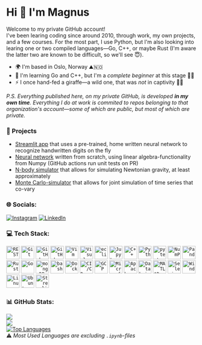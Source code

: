 Hi 👋 I'm Magnus
=================================

Welcome to my private GitHub account!\
I've been learing coding since around 2010, through work, my own projects, and a few courses.
For the most part, I use Python, but I'm also looking into learing one or two compiled languages—Go, C++, or maybe Rust (I'm aware the latter two are known to be difficult, so we'll see 😇).

* 🌍  I'm based in Oslo, Norway ⛰️🇳🇴
* 🧠  I'm learning Go and C++, but I'm a _complete beginner_ at this stage 👶🍼
* ⚡  I once hand-fed a giraffe—a wild one, that was _not_ in captivity 🫴🦒

_P.S. Everything published here, on my private GitHub, is developed **in my own time**. Everything I do at work is commited to repos belonging to that organization's account—some of which are public, but most of which are private._

### 🚀 Projects
- [Streamlit app](https://github.com/magnushelliesen/handwritten-digit-recognizer-app) that uses a pre-trained, home written neural network to recognize handwritten digits on the fly
- [Neural network](https://github.com/magnushelliesen/neural-network) written from scratch, using linear algebra-functionality from Numpy (GitHub actions run unit tests on PR)
- [N-body simulator](https://github.com/magnushelliesen/n-body-simulator) that allows for simulating Newtonian gravity, at least approximately
- [Monte Carlo-simulator](https://github.com/magnushelliesen/monte-carlo-simulator) that allows for joint simulation of time series that co-vary

### 🌐 Socials:
[![Instagram](https://img.shields.io/badge/Instagram-%23E4405F.svg?logo=Instagram&logoColor=white)](https://instagram.com/magge1984) [![LinkedIn](https://img.shields.io/badge/LinkedIn-%230077B5.svg?logo=linkedin&logoColor=white)](https://linkedin.com/in/magnus-helliesen)

### 💻 Tech Stack:
<div >
	<code><img width="35" src="https://raw.githubusercontent.com/marwin1991/profile-technology-icons/refs/heads/main/icons/rest.png" alt="REST" title="REST"/></code>
	<code><img width="35" src="https://raw.githubusercontent.com/marwin1991/profile-technology-icons/refs/heads/main/icons/git.png" alt="Git" title="Git"/></code>
	<code><img width="35" src="https://raw.githubusercontent.com/marwin1991/profile-technology-icons/refs/heads/main/icons/github.png" alt="GitHub" title="GitHub"/></code>
	<code><img width="35" src="https://avatars.githubusercontent.com/u/44036562?s=200&v=4" alt="GitHub Actions" title="GitHub Actions"/></code>
	<code><img width="35" src="https://raw.githubusercontent.com/marwin1991/profile-technology-icons/refs/heads/main/icons/vim.png" alt="Vim" title="Vim"/></code>
	<code><img width="35" src="https://raw.githubusercontent.com/marwin1991/profile-technology-icons/refs/heads/main/icons/visual_studio_code.png" alt="Visual Studio Code" title="Visual Studio Code"/></code>
	<code><img width="35" src="https://raw.githubusercontent.com/marwin1991/profile-technology-icons/refs/heads/main/icons/eclipse.png" alt="eclipse" title="eclipse"/></code>
	<code><img width="35" src="https://raw.githubusercontent.com/marwin1991/profile-technology-icons/refs/heads/main/icons/jupyter_notebook.png" alt="Jupyter Notebook" title="Jupyter Notebook"/></code>
	<code><img width="35" src="https://raw.githubusercontent.com/marwin1991/profile-technology-icons/refs/heads/main/icons/c++.png" alt="C++" title="C++"/></code>
	<code><img width="35" src="https://raw.githubusercontent.com/marwin1991/profile-technology-icons/refs/heads/main/icons/python.png" alt="Python" title="Python"/></code>
	<code><img width="35" src="https://raw.githubusercontent.com/marwin1991/profile-technology-icons/refs/heads/main/icons/pytest.png" alt="pytest" title="pytest"/></code>
	<code><img width="35" src="https://raw.githubusercontent.com/marwin1991/profile-technology-icons/refs/heads/main/icons/numpy.png" alt="NumPy" title="NumPy"/></code>
	<code><img width="35" src="https://raw.githubusercontent.com/marwin1991/profile-technology-icons/refs/heads/main/icons/pandas.png" alt="Pandas" title="Pandas"/></code>
	<code><img width="35" src="https://raw.githubusercontent.com/marwin1991/profile-technology-icons/refs/heads/main/icons/rust.png" alt="Rust" title="Rust"/></code>
	<code><img width="35" src="https://raw.githubusercontent.com/marwin1991/profile-technology-icons/refs/heads/main/icons/go.png" alt="Go" title="Go"/></code>
	<code><img width="35" src="https://raw.githubusercontent.com/marwin1991/profile-technology-icons/refs/heads/main/icons/mongodb.png" alt="mongoDB" title="mongoDB"/></code>
	<code><img width="35" src="https://raw.githubusercontent.com/marwin1991/profile-technology-icons/refs/heads/main/icons/bash.png" alt="bash" title="bash"/></code>
	<code><img width="35" src="https://raw.githubusercontent.com/marwin1991/profile-technology-icons/refs/heads/main/icons/docker.png" alt="Docker" title="Docker"/></code>
	<code><img width="35" src="https://raw.githubusercontent.com/marwin1991/profile-technology-icons/refs/heads/main/icons/ci_cd.png" alt="CI/CD" title="CI/CD"/></code>
	<code><img width="35" src="https://raw.githubusercontent.com/marwin1991/profile-technology-icons/refs/heads/main/icons/gcp.png" alt="GCP" title="GCP"/></code>
	<code><img width="35" src="https://raw.githubusercontent.com/marwin1991/profile-technology-icons/refs/heads/main/icons/microsoft_azure.png" alt="Microsoft Azure" title="Microsoft Azure"/></code>
	<code><img width="35" src="https://raw.githubusercontent.com/marwin1991/profile-technology-icons/refs/heads/main/icons/apache_spark.png" alt="Apache Spark" title="Apache Spark"/></code>
	<code><img width="35" src="https://raw.githubusercontent.com/marwin1991/profile-technology-icons/refs/heads/main/icons/databricks.png" alt="Databricks" title="Databricks"/></code>
	<code><img width="35" src="https://raw.githubusercontent.com/marwin1991/profile-technology-icons/refs/heads/main/icons/matlab.png" alt="MATLAB" title="MATLAB"/></code>
	<code><img width="35" src="https://raw.githubusercontent.com/marwin1991/profile-technology-icons/refs/heads/main/icons/selenium.png" alt="Selenium" title="Selenium"/></code>
	<code><img width="35" src="https://raw.githubusercontent.com/marwin1991/profile-technology-icons/refs/heads/main/icons/windows.png" alt="Windows" title="Windows"/></code>
	<code><img width="35" src="https://raw.githubusercontent.com/marwin1991/profile-technology-icons/refs/heads/main/icons/linux.png" alt="Linux" title="Linux"/></code>
	<code><img width="35" src="https://raw.githubusercontent.com/marwin1991/profile-technology-icons/refs/heads/main/icons/ubuntu.png" alt="Ubuntu" title="Ubuntu"/></code>
	<code><img width="35" src="https://streamlit.io/images/brand/streamlit-mark-color.png" alt="Streamlit" title="Streamlit"/></code>
</div>

### 📊 GitHub Stats:
![](https://github-readme-stats.vercel.app/api?username=magnushelliesen&theme=transparent&hide_border=false&include_all_commits=true&count_private=true)<br/>
![](https://nirzak-streak-stats.vercel.app/?user=magnushelliesen&theme=transparent&hide_border=false)<br/>
<a href="https://github.com/magnushelliesen" align="left">
  <img src="https://github-readme-stats.vercel.app/api/top-langs/?username=magnushelliesen&theme=transparent&hide_border=false&include_all_commits=true&count_private=true&layout=compact&hide=jupyter%20notebook" alt="Top Languages" />
</a>\
⚠️ _Most Used Languages are excluding `.ipynb`-files_

<!-- Proudly created with GPRM ( https://gprm.itsvg.in ) -->
